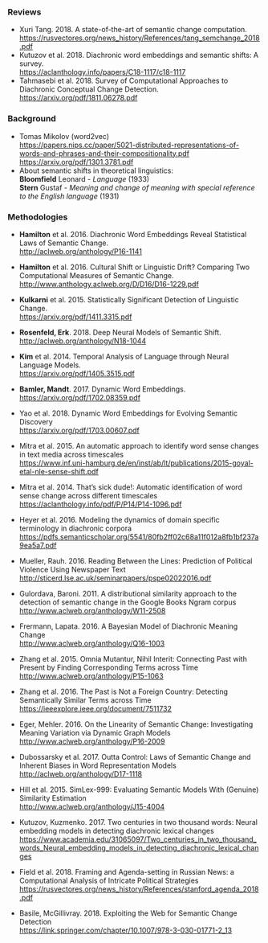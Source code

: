 ### Reviews

* Xuri Tang. 2018. A state-of-the-art of semantic change computation.<br>
https://rusvectores.org/news_history/References/tang_semchange_2018.pdf
* Kutuzov et al. 2018. Diachronic word embeddings and semantic shifts: A survey.<br>
https://aclanthology.info/papers/C18-1117/c18-1117
* Tahmasebi et al. 2018. Survey of Computational Approaches to Diachronic Conceptual Change Detection.<br>
https://arxiv.org/pdf/1811.06278.pdf

### Background

* Tomas Mikolov (word2vec)<br>
https://papers.nips.cc/paper/5021-distributed-representations-of-words-and-phrases-and-their-compositionality.pdf<br>
https://arxiv.org/pdf/1301.3781.pdf
* About semantic shifts in theoretical linguistics:<br>
__Bloomfield__ Leonard - _Language_ (1933)<br>
__Stern__ Gustaf - _Meaning and change of meaning with special reference to the English language_ (1931)

### Methodologies

* __Hamilton__ et al. 2016. Diachronic Word Embeddings Reveal Statistical Laws of Semantic Change.  
http://aclweb.org/anthology/P16-1141
* __Hamilton__ et al. 2016. Cultural Shift or Linguistic Drift? Comparing Two Computational Measures of Semantic Change.  
http://www.anthology.aclweb.org/D/D16/D16-1229.pdf
* __Kulkarni__ et al. 2015. Statistically Significant Detection of Linguistic Change.  
https://arxiv.org/pdf/1411.3315.pdf
* __Rosenfeld, Erk__. 2018. Deep Neural Models of Semantic Shift.  
http://aclweb.org/anthology/N18-1044
* __Kim__ et al. 2014. Temporal Analysis of Language through Neural Language Models.  
https://arxiv.org/pdf/1405.3515.pdf
* __Bamler, Mandt__. 2017. Dynamic Word Embeddings.  
https://arxiv.org/pdf/1702.08359.pdf

* Yao et al. 2018. Dynamic Word Embeddings for Evolving Semantic Discovery  
https://arxiv.org/pdf/1703.00607.pdf
* Mitra et al. 2015. An automatic approach to identify word sense changes in text media across timescales  
https://www.inf.uni-hamburg.de/en/inst/ab/lt/publications/2015-goyal-etal-nle-sense-shift.pdf 
* Mitra et al. 2014. That’s sick dude!: Automatic identification of word sense change across different timescales  
https://aclanthology.info/pdf/P/P14/P14-1096.pdf
* Heyer et al. 2016. Modeling the dynamics of domain specific terminology in diachronic corpora  
https://pdfs.semanticscholar.org/5541/80fb2ff02c68a11f012a8fb1bf237a9ea5a7.pdf
* Mueller, Rauh. 2016. Reading Between the Lines: Prediction of Political Violence Using Newspaper Text  
http://sticerd.lse.ac.uk/seminarpapers/pspe02022016.pdf
* Gulordava, Baroni. 2011. A distributional similarity approach to the detection of semantic change in the Google Books Ngram corpus  
http://www.aclweb.org/anthology/W11-2508
* Frermann, Lapata. 2016. A Bayesian Model of Diachronic Meaning Change  
http://www.aclweb.org/anthology/Q16-1003
* Zhang et al. 2015. Omnia Mutantur, Nihil Interit: Connecting Past with Present by Finding Corresponding Terms across Time  
http://www.aclweb.org/anthology/P15-1063
* Zhang et al. 2016. The Past is Not a Foreign Country: Detecting Semantically Similar Terms across Time  
https://ieeexplore.ieee.org/document/7511732
* Eger, Mehler. 2016. On the Linearity of Semantic Change: Investigating Meaning Variation via Dynamic Graph Models  
http://www.aclweb.org/anthology/P16-2009
* Dubossarsky et al. 2017. Outta Control: Laws of Semantic Change and Inherent Biases in Word Representation Models  
http://aclweb.org/anthology/D17-1118
* Hill et al. 2015. SimLex-999: Evaluating Semantic Models With (Genuine) Similarity Estimation  
http://www.aclweb.org/anthology/J15-4004
* Kutuzov, Kuzmenko. 2017. Two centuries in two thousand words: Neural embedding models in detecting diachronic lexical changes  
https://www.academia.edu/31065097/Two_centuries_in_two_thousand_words_Neural_embedding_models_in_detecting_diachronic_lexical_changes
* Field et al. 2018. Framing and Agenda-setting in Russian News: a Computational Analysis of Intricate Political Strategies  
https://rusvectores.org/news_history/References/stanford_agenda_2018.pdf
* Basile, McGillivray. 2018. Exploiting the Web for Semantic Change Detection  
https://link.springer.com/chapter/10.1007/978-3-030-01771-2_13
